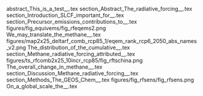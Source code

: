 abstract_This_is_a_test__.tex
section_Abstract_The_radiative_forcing__.tex
section_Introduction_SLCF_important_for__.tex
section_Precursor_emissions_contributions_to__.tex
figures/fig_equivems/fig_rfeqems2.png
We_may_translate_the_methane__.tex
figures/map2x25_deltarf_comb_rcp85_1/eqem_rank_rcp6_2050_abs_names_v2.png
The_distribution_of_the_cumulative__.tex
section_Methane_radiative_forcing_attributed__.tex
figures/ts_rfcomb2x25_10incr_rcp85/fig_rftschina.png
The_overall_change_in_methane__.tex
section_Discussion_Methane_radiative_forcing__.tex
section_Methods_The_GEOS_Chem__.tex
figures/fig_rfsens/fig_rfsens.png
On_a_global_scale_the__.tex